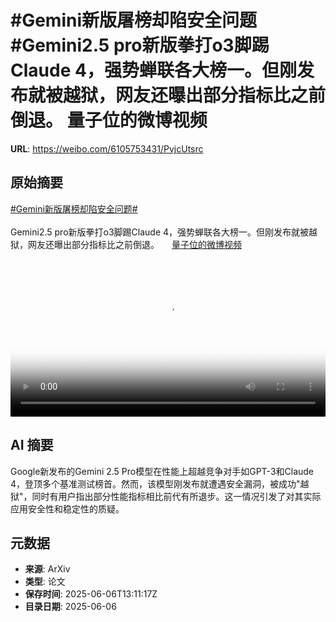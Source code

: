 # #Gemini新版屠榜却陷安全问题#Gemini2.5 pro新版拳打o3脚踢Claude 4，强势蝉联各大榜一。但刚发布就被越狱，网友还曝出部分指标比之前倒退。 量子位的微博视频

**URL**: https://weibo.com/6105753431/PvjcUtsrc

## 原始摘要

<a href="https://m.weibo.cn/search?containerid=231522type%3D1%26t%3D10%26q%3D%23Gemini%E6%96%B0%E7%89%88%E5%B1%A0%E6%A6%9C%E5%8D%B4%E9%99%B7%E5%AE%89%E5%85%A8%E9%97%AE%E9%A2%98%23&amp;extparam=%23Gemini%E6%96%B0%E7%89%88%E5%B1%A0%E6%A6%9C%E5%8D%B4%E9%99%B7%E5%AE%89%E5%85%A8%E9%97%AE%E9%A2%98%23" data-hide=""><span class="surl-text">#Gemini新版屠榜却陷安全问题#</span></a><br><br>Gemini2.5 pro新版拳打o3脚踢Claude 4，强势蝉联各大榜一。但刚发布就被越狱，网友还曝出部分指标比之前倒退。 <a href="https://video.weibo.com/show?fid=1034:5174619389493349" data-hide=""><span class="url-icon"><img style="width: 1rem;height: 1rem" src="https://h5.sinaimg.cn/upload/2015/09/25/3/timeline_card_small_video_default.png" referrerpolicy="no-referrer"></span><span class="surl-text">量子位的微博视频</span></a> <br clear="both"><div style="clear: both"></div><video controls="controls" poster="https://tvax1.sinaimg.cn/orj480/006Fd7o3ly1i25tyygwlhj30u01hc407.jpg" style="width: 100%"><source src="https://f.video.weibocdn.com/o0/cgAuuBWElx08oPK3hJbW01041200jbwR0E010.mp4?label=mp4_720p&amp;template=720x1280.24.0&amp;ori=0&amp;ps=1CwnkDw1GXwCQx&amp;Expires=1749219068&amp;ssig=mO9RDORbwz&amp;KID=unistore,video"><source src="https://f.video.weibocdn.com/o0/QVeJdow8lx08oPK1XvEs01041200bcOi0E010.mp4?label=mp4_hd&amp;template=540x960.24.0&amp;ori=0&amp;ps=1CwnkDw1GXwCQx&amp;Expires=1749219068&amp;ssig=XY5FmziRzp&amp;KID=unistore,video"><source src="https://f.video.weibocdn.com/o0/q3LrOfgclx08oPK23o9G0104120065BE0E010.mp4?label=mp4_ld&amp;template=360x640.24.0&amp;ori=0&amp;ps=1CwnkDw1GXwCQx&amp;Expires=1749219068&amp;ssig=uorSHofIz7&amp;KID=unistore,video"><p>视频无法显示，请前往<a href="https://video.weibo.com/show?fid=1034%3A5174619389493349" target="_blank" rel="noopener noreferrer">微博视频</a>观看。</p></video>

## AI 摘要

Google新发布的Gemini 2.5 Pro模型在性能上超越竞争对手如GPT-3和Claude 4，登顶多个基准测试榜首。然而，该模型刚发布就遭遇安全漏洞，被成功"越狱"，同时有用户指出部分性能指标相比前代有所退步。这一情况引发了对其实际应用安全性和稳定性的质疑。

## 元数据

- **来源**: ArXiv
- **类型**: 论文
- **保存时间**: 2025-06-06T13:11:17Z
- **目录日期**: 2025-06-06
